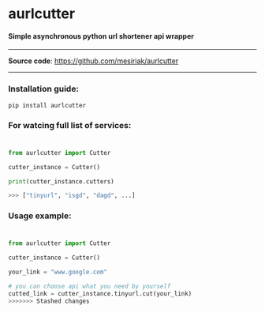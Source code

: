 <h1>aurlcutter</h1>

#### Simple asynchronous python url shortener api wrapper

---
**Source code**: <a href="https://github.com/mesiriak/aurlcutter" target="_blank">https://github.com/mesiriak/aurlcutter</a>

---


### Installation guide:
```
pip install aurlcutter
```

### For watcing full list of services:
#
```python
from aurlcutter import Cutter

cutter_instance = Cutter()

print(cutter_instance.cutters)

>>> ["tinyurl", "isgd", "dagd", ...]
```

### Usage example:
#
```python
from aurlcutter import Cutter

cutter_instance = Cutter()

your_link = "www.google.com"

# you can choose api what you need by yourself
cutted_link = cutter_instance.tinyurl.cut(your_link)
>>>>>>> Stashed changes
